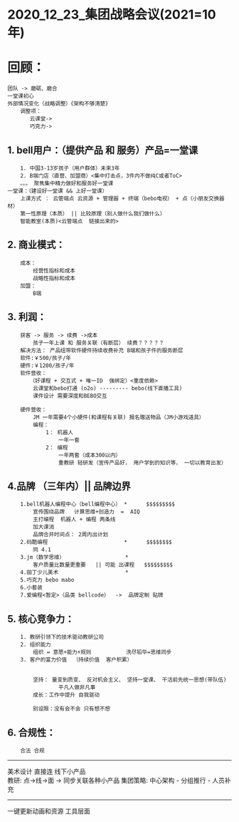 # 2020_12_23_集团战略会议(2021=10年)

# 回顾：
    团队 -> 磨砺、磨合  
    一堂课初心 
    外部情况变化（战略调整）《架构不够清楚》   
        调整项：
           云课堂->
           巧克力->


## 1. bell用户：（提供产品 和 服务）产品=一堂课
        1. 中国3-13岁孩子（用户群体）未来3年
        2. B端门店（直营、加盟商）<集中打击点，3件内不做纯C或者ToC> 
        。。。 聚焦集中精力做好和服务好一堂课
    一堂课：（建设好一堂课 && 上好一堂课）
        上课方式 ： 云管端点 云资源 + 管理器 + 终端（bebo电视） + 点（小朋友交换器材）
        第一性原理（本质） || 比较原理（别人做什么我们做什么）
        智能教室(本质)<云管端点  链接出来的>


## 2. 商业模式：
        成本：
            经营性指标和成本
            战略性指标和成本
        加盟：
            B端


## 3. 利润：
        获客 -> 服务 -> 续费 ->成本                
            孩子一年上课 和 服务关联（有断层） 续费？？？？？  
        解决方法： 产品纽带软件硬件持续收费补充 B端和孩子件的服务断层
        软件:￥500/孩子/年 
        硬件:￥1200/孩子/年
        软件营收：
           （好课程 + 交互式 + 唯一ID  强绑定）<重度依赖>
            云课堂和bebo打通 (o2o) --------- bebo(线下直播工具)
            课件设计 需要深度和BEBO交互

        硬件营收：
            JM 一年需要4个小硬件(和课程有关联) 报名赠送物品（JM小游戏道具）
            编程：
                1： 机器人
                    一年一套
                2： 编程
                    一年两套（成本300以内）
                    重教研 轻研发（宣传产品好， 用户学到的知识等， 一切以教育出发）



## 4.品牌 （三年内）|| 品牌边界
        1.bell机器人编程中心（bell编程中心） *      $$$$$$$$$
            宣传围绕品牌   计算思维+创造力  =  AIQ
            主打编程  机器人 + 编程 两条线
            加大课消 
            品牌合并时间点： 2周内出计划
        2.码酷编程                        *      $$$$$$$$
            同 4.1
        3.jm（数学思维）                   *
            客户质量比数量更重要   || 可能 出课程   $$$$$$$$$
        4.田丁少儿美术                     *
        5.巧克力 bebo mabo
        6.小套装
        7.爱编程<暂定>（品类 bellcode）  ->  品牌定制 贴牌


## 5. 核心竞争力：
        1. 教研引领下的技术驱动教研公司
        2. 组织能力
            组织 = 意愿+能力+规则           洗尽铅华=思维同步 
        3. 客户的富力价值  （持续价值  客户积累） 
           

            坚持： 量变到质变、 反对机会主义、 坚持一堂课、 干活前先统一思想(带队伍)
                    平凡人做非凡事
            成长：工作中提升 自我驱动 

            别设限：没有会不会 只有想不想     
                            
## 6. 合规性：
        合法 合规








-----------------
美术设计 直接连 线下小产品          
教研: 点->线->面    -> 同步关联各种小产品
集团策略: 中心架构 - 分组推行 - 人员补充   


--------------------
一键更新动画和资源  工具层面




         

